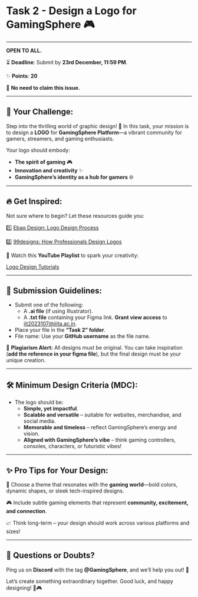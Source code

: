 # Task 2 - **Design a Logo for GamingSphere** 🎮

---

**OPEN TO ALL.**

⏳ **Deadline**: Submit by **23rd December, 11:59 PM**.

✨ **Points**: **20**

📢 **No need to claim this issue.**

---

## 🎉 **Your Challenge:**

Step into the thrilling world of graphic design! 🎨 In this task, your mission is to design a **LOGO** for **GamingSphere Platform**—a vibrant community for gamers, streamers, and gaming enthusiasts.

Your logo should embody:

- **The spirit of gaming** 🎮
- **Innovation and creativity** ✨
- **GamingSphere’s identity as a hub for gamers** 🌐

---

## 🔥 **Get Inspired:**

Not sure where to begin? Let these resources guide you:

1️⃣ [Ebaq Design: Logo Design Process](https://www.ebaqdesign.com/blog/logo-design-process)

2️⃣ [99designs: How Professionals Design Logos](https://99designs.com/blog/tips/logo-design-process-how-professionals-do-it/)

🎥 Watch this **YouTube Playlist** to spark your creativity:

[Logo Design Tutorials](https://www.youtube.com/watch?v=NfkQeOSmIMY&list=PLW-zSkCnZ-gDer-VZlBbe1f9-G0zNYdtg)

---

## 📜 **Submission Guidelines:**

- Submit one of the following:
    - A **.ai file** (if using Illustrator).
    - A **.txt file** containing your Figma link. **Grant view access** to [iit2023107@iiita.ac.in](mailto:iit2023107@iiita.ac.in).
- Place your file in the **“Task 2” folder**.
- File name: Use your **GitHub username** as the file name.

🚨 **Plagiarism Alert:** All designs must be original. You can take inspiration (**add the reference in your figma file**), but the final design must be your unique creation.

---

## 🛠️ **Minimum Design Criteria (MDC):**

- The logo should be:
    - **Simple, yet impactful**.
    - **Scalable and versatile** – suitable for websites, merchandise, and social media.
    - **Memorable and timeless** – reflect GamingSphere’s energy and vision.
    - **Aligned with GamingSphere’s vibe** – think gaming controllers, consoles, characters, or futuristic vibes!

---

## ✨ **Pro Tips for Your Design:**

🎨 Choose a theme that resonates with the **gaming world**—bold colors, dynamic shapes, or sleek tech-inspired designs.

🎮 Include subtle gaming elements that represent **community, excitement, and connection**.

📈 Think long-term – your design should work across various platforms and sizes!

---

## 🧩 **Questions or Doubts?**

Ping us on **Discord** with the tag **@GamingSphere**, and we’ll help you out! 💬

Let’s create something extraordinary together. Good luck, and happy designing! 🌟🎮
